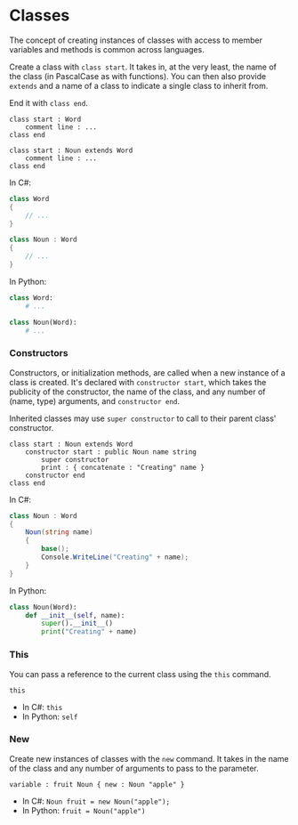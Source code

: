# Classes

The concept of creating instances of classes with access to member variables and methods is common across languages.

Create a class with `class start`. It takes in, at the very least, the name of the class \(in PascalCase as with functions\). You can then also provide `extends` and a name of a class to indicate a single class to inherit from.

End it with `class end`.

```gls
class start : Word
    comment line : ...
class end

class start : Noun extends Word
    comment line : ...
class end
```

In C\#:

```csharp
class Word
{
    // ...
}

class Noun : Word
{
    // ...
}
```

In Python:

```python
class Word:
    # ...

class Noun(Word):
    # ...
```

### Constructors

Constructors, or initialization methods, are called when a new instance of a class is created. It's declared with `constructor start`, which takes the publicity of the constructor, the name of the class, and any number of \(name, type\) arguments, and `constructor end`.

Inherited classes may use `super constructor` to call to their parent class' constructor.

```gls
class start : Noun extends Word
    constructor start : public Noun name string
        super constructor
        print : { concatenate : "Creating" name }
    constructor end
class end
```

In C\#:

```csharp
class Noun : Word
{
    Noun(string name)
    {
        base();
        Console.WriteLine("Creating" + name);
    }
}
```

In Python:

```python
class Noun(Word):
    def __init__(self, name):
        super().__init__()
        print("Creating" + name)
```

### This

You can pass a reference to the current class using the `this` command.

```gls
this
```

* In C\#: `this`
* In Python: `self`

### New

Create new instances of classes with the `new` command. It takes in the name of the class and any number of arguments to pass to the parameter.

```gls
variable : fruit Noun { new : Noun "apple" }
```

* In C\#: `Noun fruit = new Noun("apple");`
* In Python: `fruit = Noun("apple")`



